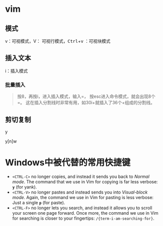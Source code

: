 # vim

## 模式

v：可视模式，V： 可视行模式，<kbd>Ctrl</kbd>+<kbd>v</kbd> ：可视块模式



## 插入文本

i：插入模式

### 批量插入

> 
>
> 按8，再按i，进入插入模式，输入=， 按esc进入命令模式，就会出现8个=。 这在插入分割线时非常有用，如30i+<esc>就插入了36个+组成的分割线。

## 剪切复制

y

y[n]w



# Windows中被代替的常用快捷键

- `<CTRL-C>` no longer copies, and instead it sends you back to *Normal mode*. The command that we use in Vim for copying is far less verbose: **`y`** (for yank).
- `<CTRL-V>` no longer pastes and instead sends you into *Visual-block mode*. Again, the command we use in Vim for pasting is less verbose: Just a single **`p`** (for paste).
- `<CTRL-F>` no longer lets you search, and instead it allows you to scroll your screen one page forward. Once more, the command we use in Vim for searching is closer to your fingertips: `/{term-i-am-searching-for}`.